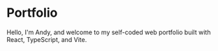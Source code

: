 # Portfolio

Hello, I'm Andy, and welcome to my self-coded web portfolio built with React, TypeScript, and Vite.
